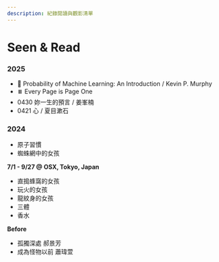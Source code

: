 ```yaml
---
description: 紀錄閱讀與觀影清單
---
```


# Seen & Read

### 2025

* 🔄 Probability of Machine Learning: An Introduction / Kevin P. Murphy
* ⏸️ Every Page is Page One
* 0430 妳一生的預言 / 姜峯楠
* 0421  心 / 夏目漱石

### 2024

* 原子習慣
* 蜘蛛網中的女孩

**7/1 - 9/27 @ OSX, Tokyo, Japan**

* 直搗蜂窩的女孩
* 玩火的女孩
* 龍紋身的女孩
* 三體
* 香水

**Before**

* 孤獨深處 郝景芳
* 成為怪物以前 蕭瑋萱
